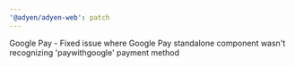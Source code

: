 ```yaml
---
'@adyen/adyen-web': patch
---
```


Google Pay - Fixed issue where Google Pay standalone component wasn't recognizing 'paywithgoogle' payment method
